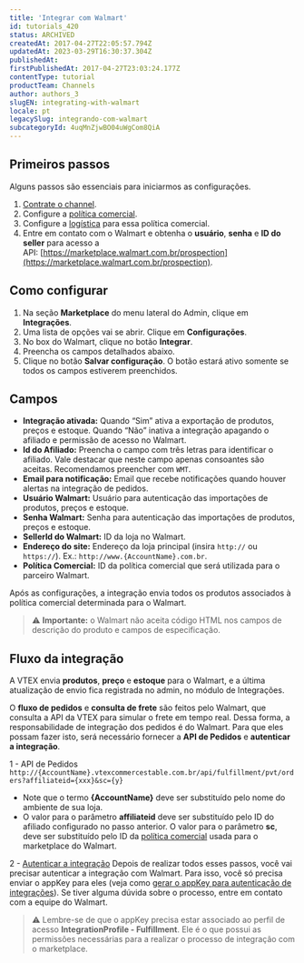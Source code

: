 ```yaml
---
title: 'Integrar com Walmart'
id: tutorials_420
status: ARCHIVED
createdAt: 2017-04-27T22:05:57.794Z
updatedAt: 2023-03-29T16:30:37.304Z
publishedAt: 
firstPublishedAt: 2017-04-27T23:03:24.177Z
contentType: tutorial
productTeam: Channels
author: authors_3
slugEN: integrating-with-walmart
locale: pt
legacySlug: integrando-com-walmart
subcategoryId: 4uqMnZjwBO04uWgCom8QiA
---
```


## Primeiros passos

Alguns passos são essenciais para iniciarmos as configurações.

1. [Contrate o channel](/pt/tutorial/integrando-com-marketplace/).
2. Configure a [política comercial](/pt/tutorial/configurando-a-politica-comercial-para-marketplace/).
3. Configure a [logística](/pt/tutorial/configurando-logistica-para-marketplace/) para essa política comercial.
4. Entre em contato com o Walmart e obtenha o __usuário__, __senha__ e __ID do seller__ para acesso a API: [https://marketplace.walmart.com.br/prospection](https://marketplace.walmart.com.br/prospection).

## Como configurar

1. Na seção __Marketplace__ do menu lateral do Admin, clique em __Integrações__.
2. Uma lista de opções vai se abrir. Clique em __Configurações__.
3. No box do Walmart, clique no botão __Integrar__.
4. Preencha os campos detalhados abaixo.
5. Clique no botão __Salvar configuração__. O botão estará ativo somente se todos os campos estiverem preenchidos.

## Campos

- __Integração ativada:__ Quando “Sim” ativa a exportação de produtos, preços e estoque. Quando “Não” inativa a integração apagando o afiliado e permissão de acesso no Walmart.
- __Id do Afiliado:__ Preencha o campo com três letras para identificar o afiliado. Vale destacar que neste campo apenas consoantes são aceitas. Recomendamos preencher com `WMT`.
- __Email para notificação:__ Email que recebe notificações quando houver alertas na integração de pedidos.
- __Usuário Walmart:__ Usuário para autenticação das importações de produtos, preços e estoque.
- __Senha Walmart:__ Senha para autenticação das importações de produtos, preços e estoque.
- __SellerId do Walmart:__ ID da loja no Walmart.
- __Endereço do site:__ Endereço da loja principal (insira `http://` ou `https://`). Ex.: `http://www.{AccountName}.com.br`.
- __Política Comercial:__ ID da política comercial que será utilizada para o parceiro Walmart.

Após as configurações, a integração envia todos os produtos associados à política comercial determinada para o Walmart.

>⚠️ **Importante:** o Walmart não aceita código HTML nos campos de descrição do produto e campos de especificação.

## Fluxo da integração

A VTEX envia __produtos__, __preço__ e __estoque__ para o Walmart, e a última atualização de envio fica registrada no admin, no módulo de Integrações.

O __fluxo de pedidos__ e __consulta de frete__ são feitos pelo Walmart, que consulta a API da VTEX para simular o frete em tempo real. Dessa forma, a responsabilidade de integração dos pedidos é do Walmart. Para que eles possam fazer isto, será necessário fornecer a __API de Pedidos__ e __autenticar a integração__.

1 - API de Pedidos
`http://{AccountName}.vtexcommercestable.com.br/api/fulfillment/pvt/orders?affiliateid={xxx}&sc={y}`

- Note que o termo __{AccountName}__ deve ser substituído pelo nome do ambiente de sua loja.
- O valor para o parâmetro __affiliateid__ deve ser substituído pelo ID do afiliado configurado no passo anterior. O valor para o parâmetro __sc__, deve ser substituído pelo ID da [política comercial](/pt/tutorial/configurando-a-politica-comercial-para-marketplace/) usada para o marketplace do Walmart.

2 - [Autenticar a integração](/pt/tutorial/criar-appkey-e-apptoken-para-autenticar-integracoes)
Depois de realizar todos esses passos, você vai precisar autenticar a integração com Walmart. Para isso, você só precisa enviar o appKey para eles (veja como [gerar o appKey para autenticação de integrações](/pt/tutorial/criar-appkey-e-apptoken-para-autenticar-integracoes)). Se tiver alguma dúvida sobre o processo, entre em contato com a equipe do Walmart.

>⚠️ Lembre-se de que o appKey precisa estar associado ao perfil de acesso **IntegrationProfile - Fulfillment**. Ele é o que possui as permissões necessárias para a realizar o processo de integração com o marketplace.
